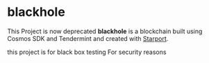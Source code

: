 # blackhole
This Project is now deprecated
**blackhole** is a blockchain built using Cosmos SDK and Tendermint and created with [Starport](https://starport.com).
 
 this project is for black box testing 
 For security reasons
